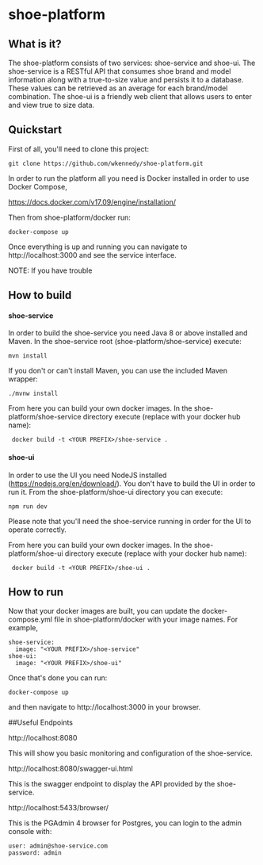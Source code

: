 # shoe-platform

## What is it?
The shoe-platform consists of two services: shoe-service and shoe-ui. The shoe-service is a RESTful API that consumes shoe brand and model information along with a true-to-size value and persists it to a database. These values can be retrieved as an average for each brand/model combination. The shoe-ui is a friendly web client that allows users to enter and view true to size data.

## Quickstart
First of all, you'll need to clone this project:

    git clone https://github.com/wkennedy/shoe-platform.git

In order to run the platform all you need is Docker installed in order to use Docker Compose,

https://docs.docker.com/v17.09/engine/installation/

Then from shoe-platform/docker run:

    docker-compose up

Once everything is up and running you can navigate to http://localhost:3000 and see the service interface.

NOTE: If you have trouble

## How to build

#### shoe-service
In order to build the shoe-service you need Java 8 or above installed and Maven. In the shoe-service root (shoe-platform/shoe-service) execute:

    mvn install

If you don't or can't install Maven, you can use the included Maven wrapper:

    ./mvnw install

From here you can build your own docker images. In the shoe-platform/shoe-service directory execute (replace <YOUR PREFIX> with your docker hub name):

     docker build -t <YOUR PREFIX>/shoe-service .

#### shoe-ui
In order to use the UI you need NodeJS installed (https://nodejs.org/en/download/). You don't have to build the UI in order to run it. From the shoe-platform/shoe-ui directory you can execute:

    npm run dev

Please note that you'll need the shoe-service running in order for the UI to operate correctly.

From here you can build your own docker images. In the shoe-platform/shoe-ui directory execute (replace <YOUR PREFIX> with your docker hub name):

     docker build -t <YOUR PREFIX>/shoe-ui .

## How to run

Now that your docker images are built, you can update the docker-compose.yml file in shoe-platform/docker with your image names. For example, 

    shoe-service:
      image: "<YOUR PREFIX>/shoe-service"
    shoe-ui:
      image: "<YOUR PREFIX>/shoe-ui"

Once that's done you can run:

    docker-compose up

and then navigate to http://localhost:3000 in your browser.

##Useful Endpoints

http://localhost:8080

This will show you basic monitoring and configuration of the shoe-service.

http://localhost:8080/swagger-ui.html

This is the swagger endpoint to display the API provided by the shoe-service.

http://localhost:5433/browser/

This is the PGAdmin 4 browser for Postgres, you can login to the admin console with:

    user: admin@shoe-service.com
    password: admin